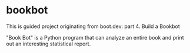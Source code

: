# bookbot
This is guided project originating from boot.dev: part 4. Build a Bookbot

"Book Bot" is a Python program that can analyze an entire book and print out an interesting statistical report. 
